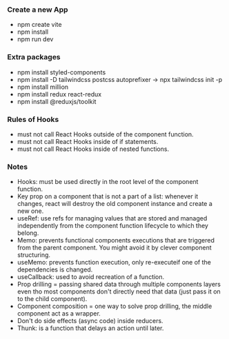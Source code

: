 ### Create a new App 

- npm create vite 
- npm install 
- npm run dev 

### Extra packages 

- npm install styled-components 
- npm install -D tailwindcss postcss autoprefixer -> npx tailwindcss init -p 
- npm install million 
- npm install redux react-redux 
- npm install @reduxjs/toolkit 

### Rules of Hooks 

- must not call React Hooks outside of the component function. 
- must not call React Hooks inside of if statements. 
- must not call React Hooks inside of nested functions. 

### Notes 

- Hooks: must be used directly in the root level of the component function. 
- Key prop on a component that is not a part of a list: whenever it changes, react will destroy the old component instance and create a new one. 
- useRef: use refs for managing values that are stored and managed independently from the component function lifecycle to which they belong. 
- Memo: prevents functional components executions that are triggered from the parent component. You might avoid it by clever component structuring. 
- useMemo: prevents function execution, only re-executeif one of the dependencies is changed. 
- useCallback: used to avoid recreation of a function. 
- Prop drilling = passing shared data through multiple components layers even tho most components don't directly need that data (just pass it on to the child component). 
- Component composition = one way to solve prop drilling, the middle component act as a wrapper. 
- Don't do side effects (async code) inside reducers. 
- Thunk: is a function that delays an action until later. 
